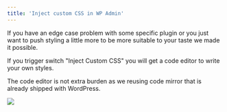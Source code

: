 ```yaml
---
title: 'Inject custom CSS in WP Admin'
---
```


If you have an edge case problem with some specific plugin or you just want to push styling a little more to be more suitable to your taste we made it possible.

If you trigger switch "Inject Custom CSS" you will get a code editor to write your own styles.

The code editor is not extra burden as we reusing code mirror that is already shipped with WordPress.

![](../../img/inject-css.png)